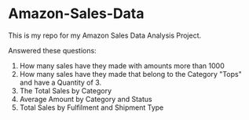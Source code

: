 # Amazon-Sales-Data

This is my repo for my Amazon Sales Data Analysis Project. 

Answered these questions:
1. How many sales have they made with amounts more than 1000
2. How many sales have they made that belong to the Category "Tops" and have a Quantity of 3.
3. The Total Sales by Category
4. Average Amount by Category and Status
5. Total Sales by Fulfilment and Shipment Type
